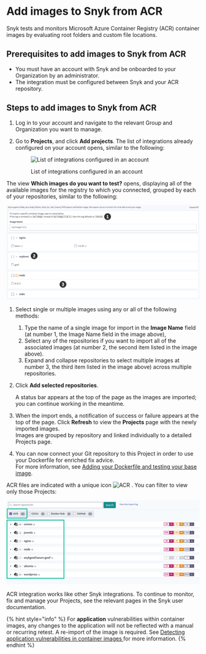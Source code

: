 # Add images to Snyk from ACR

Snyk tests and monitors Microsoft Azure Container Registry (ACR) container images by evaluating root folders and custom file locations.

## **Prerequisites to add images to Snyk from ACR**

* You must have an account with Snyk and be onboarded to your Organization by an administrator.
* The integration must be configured between Snyk and your ACR repository.

## Steps to add images to Snyk from ACR

1. Log in to your account and navigate to the relevant Group and Organization you want to manage.
2.  Go to **Projects**, and click **Add projects**. The list of integrations already configured on your account opens, similar to the following:



    <figure><img src="../../../.gitbook/assets/uuid-dd01aab7-482f-0fc2-01de-c2427a14a0e0-en.png" alt="List of integrations configured in an account"><figcaption><p>List of integrations configured in an account</p></figcaption></figure>

The view **Which images do you want to test?** opens, displaying all of the available images for the registry to which you connected, grouped by each of your repositories, similar to the following:

![All available images for the registry to which you connected](<../../../.gitbook/assets/uuid-bd9cf629-f5fb-b28b-1fc1-40df2367a7f9-en (1) (1) (2) (4) (2) (1) (1) (1) (1) (1) (1) (1) (1) (1) (1) (1) (1) (1) (1) (1) (1) (1) (1) (1) (1) (1) (1) (1) (1) (1) (1) (1) (1) (1) (1) (1) (1) (1) (1) (1) (1) (1) (1) (1) (1) (1) (1) (1) (1) (1) ( (15).png>)

1. Select single or multiple images using any or all of the following methods:
   1. Type the name of a single image for import in the **Image Name** field (at number 1, the Image Name field in the image above),
   2. Select any of the repositories if you want to import all of the associated images (at number 2, the second item listed in the image above).
   3. Expand and collapse repositories to select multiple images at number 3, the third item listed in the image above) across multiple repositories.
2.  Click **Add selected repositories**.

    A status bar appears at the top of the page as the images are imported; you can continue working in the meantime.
3. When the import ends, a notification of success or failure appears at the top of the page. Click **Refresh** to view the **Projects** page with the newly imported images.\
   Images are grouped by repository and linked individually to a detailed Projects page.
4. You can now connect your Git repository to this Project in order to use your Dockerfile for enriched fix advice.\
   For more information, see [Adding your Dockerfile and testing your base image](../../scan-your-dockerfile/adding-your-dockerfile-and-testing-your-base-image.md).

ACR files are indicated with a unique icon ![ACR](../../../.gitbook/assets/uuid-5d10608d-d674-d4ee-d6c2-6faadd6fc8ea-en.png) . You can filter to view only those Projects:

![List of ACR projects](<../../../.gitbook/assets/image (4) (3) (3) (3) (3) (4) (4) (5) (4) (1) (1) (1) (1) (1) (1) (1) (1) (1) (1) (1) (1) (1) (1) (1) (1) (1) (1) (1) (1) (1) (1) (1) (1) (1) (1) (1) (1) (1) (1) (1) (1) (1) (1) (1) (1) (1) (1) (1) (1) (1) (1) (1) (1) (1) (1) (1) (1) (1) (1) (1)   (7).png>)

ACR integration works like other Snyk integrations. To continue to monitor, fix and manage your Projects, see the relevant pages in the Snyk user documentation.

{% hint style="info" %}
For **application** vulnerabilities within container images, any changes to the application will not be reflected with a manual or recurring retest. A re-import of the image is required. See [Detecting application vulnerabilities in container images ](../../using-snyk-container/detecting-application-vulnerabilities-in-container-images.md)for more information.&#x20;
{% endhint %}

